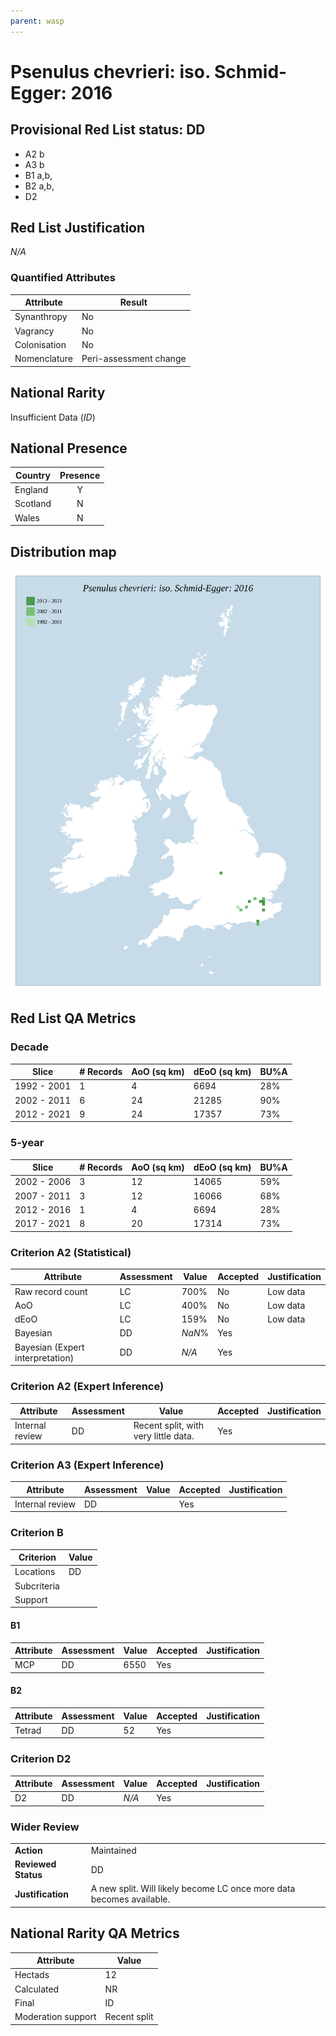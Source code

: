 ```yaml
---
parent: wasp
---
```

# Psenulus chevrieri: iso. Schmid-Egger: 2016

## Provisional Red List status: DD
- A2 b
- A3 b
- B1 a,b, 
- B2 a,b, 
- D2

## Red List Justification
*N/A*
### Quantified Attributes
|Attribute|Result|
|---|---|
|Synanthropy|No|
|Vagrancy|No|
|Colonisation|No|
|Nomenclature|Peri-assessment change|


## National Rarity
Insufficient Data (*ID*)

## National Presence
|Country|Presence
|---|:-:|
|England|Y|
|Scotland|N|
|Wales|N|


## Distribution map
![](../map/507.svg)

## Red List QA Metrics
### Decade
| Slice | # Records | AoO (sq km) | dEoO (sq km) |BU%A |
|---|---|---|---|---|
|1992 - 2001|1|4|6694|28%|
|2002 - 2011|6|24|21285|90%|
|2012 - 2021|9|24|17357|73%|
### 5-year
| Slice | # Records | AoO (sq km) | dEoO (sq km) |BU%A |
|---|---|---|---|---|
|2002 - 2006|3|12|14065|59%|
|2007 - 2011|3|12|16066|68%|
|2012 - 2016|1|4|6694|28%|
|2017 - 2021|8|20|17314|73%|
### Criterion A2 (Statistical)
|Attribute|Assessment|Value|Accepted|Justification
|---|---|---|---|---|
|Raw record count|LC|700%|No|Low data|
|AoO|LC|400%|No|Low data|
|dEoO|LC|159%|No|Low data|
|Bayesian|DD|*NaN*%|Yes||
|Bayesian (Expert interpretation)|DD|*N/A*|Yes||
### Criterion A2 (Expert Inference)
|Attribute|Assessment|Value|Accepted|Justification
|---|---|---|---|---|
|Internal review|DD|Recent split, with very little data.|Yes||
### Criterion A3 (Expert Inference)
|Attribute|Assessment|Value|Accepted|Justification
|---|---|---|---|---|
|Internal review|DD||Yes||
### Criterion B
|Criterion| Value|
|---|---|
|Locations|DD|
|Subcriteria||
|Support||
#### B1
|Attribute|Assessment|Value|Accepted|Justification
|---|---|---|---|---|
|MCP|DD|6550|Yes||
#### B2
|Attribute|Assessment|Value|Accepted|Justification
|---|---|---|---|---|
|Tetrad|DD|52|Yes||
### Criterion D2
|Attribute|Assessment|Value|Accepted|Justification
|---|---|---|---|---|
|D2|DD|*N/A*|Yes||
### Wider Review
|  |  |
|---|---|
|**Action**|Maintained|
|**Reviewed Status**|DD|
|**Justification**|A new split. Will likely become LC once more data becomes available.|


## National Rarity QA Metrics
|Attribute|Value|
|---|---|
|Hectads|12|
|Calculated|NR|
|Final|ID|
|Moderation support|Recent split|



